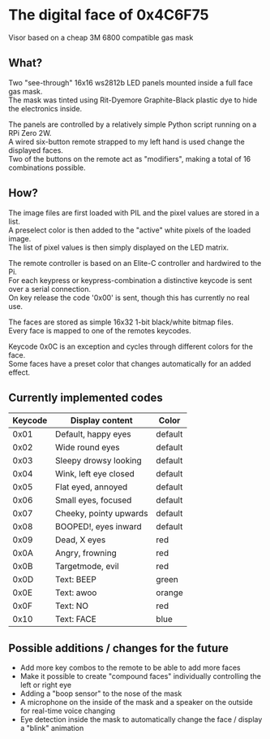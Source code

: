 # The digital face of 0x4C6F75

Visor based on a cheap 3M 6800 compatible gas mask

## What?

Two "see-through" 16x16 ws2812b LED panels mounted inside a full face gas mask.  
The mask was tinted using Rit-Dyemore Graphite-Black plastic dye to hide the electronics inside.  

The panels are controlled by a relatively simple Python script running on a RPi Zero 2W.  
A wired six-button remote strapped to my left hand is used change the displayed faces.  
Two of the buttons on the remote act as "modifiers", making a total of 16 combinations possible.  

## How?

The image files are first loaded with PIL and the pixel values are stored in a list.  
A preselect color is then added to the "active" white pixels of the loaded image.  
The list of pixel values is then simply displayed on the LED matrix.  

The remote controller is based on an Elite-C controller and hardwired to the Pi.  
For each keypress or keypress-combination a distinctive keycode is sent over a serial connection.  
On key release the code '0x00' is sent, though this has currently no real use.

The faces are stored as simple 16x32 1-bit black/white bitmap files.  
Every face is mapped to one of the remotes keycodes.  

Keycode 0x0C is an exception and cycles through different colors for the face.  
Some faces have a preset color that changes automatically for an added effect.  

## Currently implemented codes

 |Keycode|Display content|Color|
 |-|-|-|
 |0x01|Default, happy eyes|default|
 |0x02|Wide round eyes|default|
 |0x03|Sleepy drowsy looking|default|
 |0x04|Wink, left eye closed|default|
 |0x05|Flat eyed, annoyed|default|
 |0x06|Small eyes, focused|default|
 |0x07|Cheeky, pointy upwards|default|
 |0x08|BOOPED!, eyes inward|default|
 |0x09|Dead, X eyes|red|
 |0x0A|Angry, frowning|red|
 |0x0B|Targetmode, evil|red|
 |0x0D|Text: BEEP|green|
 |0x0E|Text: awoo|orange|
 |0x0F|Text: NO|red|
 |0x10|Text: FACE|blue|


## Possible additions / changes for the future

 - Add more key combos to the remote to be able to add more faces
 - Make it possible to create "compound faces" individually controlling the left or right eye
 - Adding a "boop sensor" to the nose of the mask
 - A microphone on the inside of the mask and a speaker on the outside for real-time voice changing
 - Eye detection inside the mask to automatically change the face / display a "blink" animation
